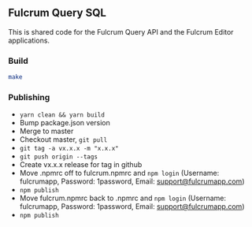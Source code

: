 ## Fulcrum Query SQL

This is shared code for the Fulcrum Query API and the Fulcrum Editor applications.

### Build

```sh
make
```

### Publishing

- `yarn clean && yarn build`
- Bump package.json version
- Merge to master
- Checkout master, `git pull`
- `git tag -a vx.x.x -m "x.x.x"`
- `git push origin --tags`
- Create vx.x.x release for tag in github
- Move .npmrc off to fulcrum.npmrc and `npm login` (Username: fulcrumapp, Password: 1password, Email: support@fulcrumapp.com)
- `npm publish`
- Move fulcrum.npmrc back to .npmrc and `npm login` (Username: fulcrumapp, Password: 1password, Email: support@fulcrumapp.com)
- `npm publish`

